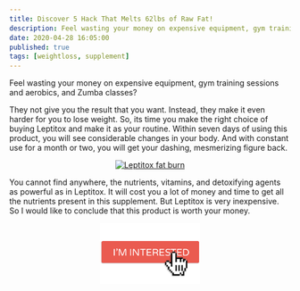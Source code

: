 ```yaml
---
title: Discover 5 Hack That Melts 62lbs of Raw Fat!
description: Feel wasting your money on expensive equipment, gym training sessions and aerobics, and Zumba classes?
date: 2020-04-28 16:05:00
published: true
tags: [weightloss, supplement]
---
```


Feel wasting your money on expensive equipment, gym training sessions and aerobics, and Zumba classes?

They not give you the result that you want. Instead, they make it even harder for you to lose weight. So, its time you make the right choice of buying Leptitox and make it as your routine. Within seven days of using this product, you will see considerable changes in your body. And with constant use for a month or two, you will get your dashing, mesmerizing figure back.

<p align="center">
    <a href="https://bit.ly/2J5fwrn" target="_blank">
        <img src="https://www.docarzt.com/wp-content/uploads/2019/12/Leptitox-300x300.png" alt="Leptitox fat burn">
    </a>
</p>

You cannot find anywhere, the nutrients, vitamins, and detoxifying agents as powerful as in Leptitox. It will cost you a lot of money and time to get all the nutrients present in this supplement. But Leptitox is very inexpensive. So I would like to conclude that this product is worth your money.

<p align="center">
    <a href="https://bit.ly/2J5fwrn" target="_blank">
        <img src="assets/images/shops/interested.png" width="180">
    </a>
</p>